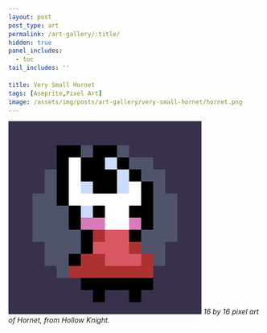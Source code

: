 ```yaml
---
layout: post
post_type: art
permalink: /art-gallery/:title/
hidden: true
panel_includes:
  - toc
tail_includes: ''

title: Very Small Hornet
tags: [Aseprite,Pixel Art]
image: /assets/img/posts/art-gallery/very-small-hornet/hornet.png
---
```


![](/assets/img/posts/art-gallery/very-small-hornet/hornet.png)
_16 by 16 pixel art of Hornet, from Hollow Knight._
